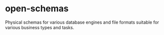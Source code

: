 # open-schemas
Physical schemas for various database engines and file formats suitable for various business types and tasks.  
